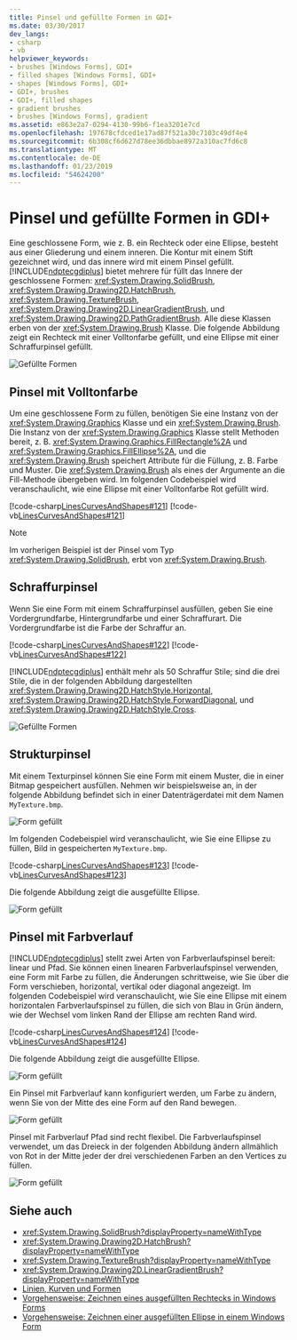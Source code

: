 ```yaml
---
title: Pinsel und gefüllte Formen in GDI+
ms.date: 03/30/2017
dev_langs:
- csharp
- vb
helpviewer_keywords:
- brushes [Windows Forms], GDI+
- filled shapes [Windows Forms], GDI+
- shapes [Windows Forms], GDI+
- GDI+, brushes
- GDI+, filled shapes
- gradient brushes
- brushes [Windows Forms], gradient
ms.assetid: e863e2a7-0294-4130-99b6-f1ea3201e7cd
ms.openlocfilehash: 197678cfdced1e17ad87f521a30c7103c49df4e4
ms.sourcegitcommit: 6b308cf6d627d78ee36dbbae8972a310ac7fd6c8
ms.translationtype: MT
ms.contentlocale: de-DE
ms.lasthandoff: 01/23/2019
ms.locfileid: "54624200"
---
```

# <a name="brushes-and-filled-shapes-in-gdi"></a>Pinsel und gefüllte Formen in GDI+
Eine geschlossene Form, wie z. B. ein Rechteck oder eine Ellipse, besteht aus einer Gliederung und einem inneren. Die Kontur mit einem Stift gezeichnet wird, und das innere wird mit einem Pinsel gefüllt. [!INCLUDE[ndptecgdiplus](../../../../includes/ndptecgdiplus-md.md)] bietet mehrere für füllt das Innere der geschlossene Formen: <xref:System.Drawing.SolidBrush>, <xref:System.Drawing.Drawing2D.HatchBrush>, <xref:System.Drawing.TextureBrush>, <xref:System.Drawing.Drawing2D.LinearGradientBrush>, und <xref:System.Drawing.Drawing2D.PathGradientBrush>. Alle diese Klassen erben von der <xref:System.Drawing.Brush> Klasse. Die folgende Abbildung zeigt ein Rechteck mit einer Volltonfarbe gefüllt, und eine Ellipse mit einer Schraffurpinsel gefüllt.  
  
 ![Gefüllte Formen](../../../../docs/framework/winforms/advanced/media/aboutgdip02-art17.gif "Aboutgdip02_art17")  
  
## <a name="solid-brushes"></a>Pinsel mit Volltonfarbe  
 Um eine geschlossene Form zu füllen, benötigen Sie eine Instanz von der <xref:System.Drawing.Graphics> Klasse und ein <xref:System.Drawing.Brush>. Die Instanz von der <xref:System.Drawing.Graphics> Klasse stellt Methoden bereit, z. B. <xref:System.Drawing.Graphics.FillRectangle%2A> und <xref:System.Drawing.Graphics.FillEllipse%2A>, und die <xref:System.Drawing.Brush> speichert Attribute für die Füllung, z. B. Farbe und Muster. Die <xref:System.Drawing.Brush> als eines der Argumente an die Fill-Methode übergeben wird. Im folgenden Codebeispiel wird veranschaulicht, wie eine Ellipse mit einer Volltonfarbe Rot gefüllt wird.  
  
 [!code-csharp[LinesCurvesAndShapes#121](../../../../samples/snippets/csharp/VS_Snippets_Winforms/LinesCurvesAndShapes/CS/Class1.cs#121)]
 [!code-vb[LinesCurvesAndShapes#121](../../../../samples/snippets/visualbasic/VS_Snippets_Winforms/LinesCurvesAndShapes/VB/Class1.vb#121)]  
  
> [!NOTE]
>  Im vorherigen Beispiel ist der Pinsel vom Typ <xref:System.Drawing.SolidBrush>, erbt von <xref:System.Drawing.Brush>.  
  
## <a name="hatch-brushes"></a>Schraffurpinsel  
 Wenn Sie eine Form mit einem Schraffurpinsel ausfüllen, geben Sie eine Vordergrundfarbe, Hintergrundfarbe und einer Schraffurart. Die Vordergrundfarbe ist die Farbe der Schraffur an.  
  
 [!code-csharp[LinesCurvesAndShapes#122](../../../../samples/snippets/csharp/VS_Snippets_Winforms/LinesCurvesAndShapes/CS/Class1.cs#122)]
 [!code-vb[LinesCurvesAndShapes#122](../../../../samples/snippets/visualbasic/VS_Snippets_Winforms/LinesCurvesAndShapes/VB/Class1.vb#122)]  
  
 [!INCLUDE[ndptecgdiplus](../../../../includes/ndptecgdiplus-md.md)] enthält mehr als 50 Schraffur Stile; sind die drei Stile, die in der folgenden Abbildung dargestellten <xref:System.Drawing.Drawing2D.HatchStyle.Horizontal>, <xref:System.Drawing.Drawing2D.HatchStyle.ForwardDiagonal>, und <xref:System.Drawing.Drawing2D.HatchStyle.Cross>.  
  
 ![Gefüllte Formen](../../../../docs/framework/winforms/advanced/media/aboutgdip02-art18.gif "Aboutgdip02_art18")  
  
## <a name="texture-brushes"></a>Strukturpinsel  
 Mit einem Texturpinsel können Sie eine Form mit einem Muster, die in einer Bitmap gespeichert ausfüllen. Nehmen wir beispielsweise an, in der folgende Abbildung befindet sich in einer Datenträgerdatei mit dem Namen `MyTexture.bmp`.  
  
 ![Form gefüllt](../../../../docs/framework/winforms/advanced/media/aboutgdip02-art19.gif "Aboutgdip02_Art19")  
  
 Im folgenden Codebeispiel wird veranschaulicht, wie Sie eine Ellipse zu füllen, Bild in gespeicherten `MyTexture.bmp`.  
  
 [!code-csharp[LinesCurvesAndShapes#123](../../../../samples/snippets/csharp/VS_Snippets_Winforms/LinesCurvesAndShapes/CS/Class1.cs#123)]
 [!code-vb[LinesCurvesAndShapes#123](../../../../samples/snippets/visualbasic/VS_Snippets_Winforms/LinesCurvesAndShapes/VB/Class1.vb#123)]  
  
 Die folgende Abbildung zeigt die ausgefüllte Ellipse.  
  
 ![Form gefüllt](../../../../docs/framework/winforms/advanced/media/aboutgdip02-art20.gif "AboutGdip02_Art20")  
  
## <a name="gradient-brushes"></a>Pinsel mit Farbverlauf  
 [!INCLUDE[ndptecgdiplus](../../../../includes/ndptecgdiplus-md.md)] stellt zwei Arten von Farbverlaufspinsel bereit: linear und Pfad. Sie können einen linearen Farbverlaufspinsel verwenden, eine Form mit Farbe zu füllen, die Änderungen schrittweise, wie Sie über die Form verschieben, horizontal, vertikal oder diagonal angezeigt. Im folgenden Codebeispiel wird veranschaulicht, wie Sie eine Ellipse mit einem horizontalen Farbverlaufspinsel zu füllen, die sich von Blau in Grün ändern, wie der Wechsel vom linken Rand der Ellipse am rechten Rand wird.  
  
 [!code-csharp[LinesCurvesAndShapes#124](../../../../samples/snippets/csharp/VS_Snippets_Winforms/LinesCurvesAndShapes/CS/Class1.cs#124)]
 [!code-vb[LinesCurvesAndShapes#124](../../../../samples/snippets/visualbasic/VS_Snippets_Winforms/LinesCurvesAndShapes/VB/Class1.vb#124)]  
  
 Die folgende Abbildung zeigt die ausgefüllte Ellipse.  
  
 ![Form gefüllt](../../../../docs/framework/winforms/advanced/media/aboutgdip02-art21.gif "AboutGdip02_Art21")  
  
 Ein Pinsel mit Farbverlauf kann konfiguriert werden, um Farbe zu ändern, wenn Sie von der Mitte des eine Form auf den Rand bewegen.  
  
 ![Form gefüllt](../../../../docs/framework/winforms/advanced/media/aboutgdip02-art22.gif "AboutGdip02_Art22")  
  
 Pinsel mit Farbverlauf Pfad sind recht flexibel. Die Farbverlaufspinsel verwendet, um das Dreieck in der folgenden Abbildung ändern allmählich von Rot in der Mitte jeder der drei verschiedenen Farben an den Vertices zu füllen.  
  
 ![Form gefüllt](../../../../docs/framework/winforms/advanced/media/aboutgdip02-art23.gif "AboutGdip02_Art23")  
  
## <a name="see-also"></a>Siehe auch
- <xref:System.Drawing.SolidBrush?displayProperty=nameWithType>
- <xref:System.Drawing.Drawing2D.HatchBrush?displayProperty=nameWithType>
- <xref:System.Drawing.TextureBrush?displayProperty=nameWithType>
- <xref:System.Drawing.Drawing2D.LinearGradientBrush?displayProperty=nameWithType>
- [Linien, Kurven und Formen](../../../../docs/framework/winforms/advanced/lines-curves-and-shapes.md)
- [Vorgehensweise: Zeichnen eines ausgefüllten Rechtecks in Windows Forms](../../../../docs/framework/winforms/advanced/how-to-draw-a-filled-rectangle-on-a-windows-form.md)
- [Vorgehensweise: Zeichnen einer ausgefüllten Ellipse in einem Windows Form](../../../../docs/framework/winforms/advanced/how-to-draw-a-filled-ellipse-on-a-windows-form.md)
